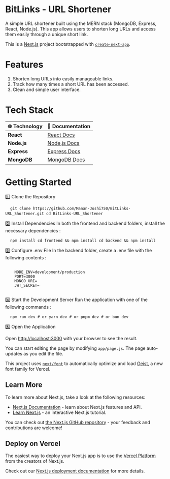 # BitLinks - URL Shortener
A simple URL shortener built using the MERN stack (MongoDB, Express, React, Node.js). This app allows users to shorten long URLs and access them easily through a unique short link.

This is a [Next.js](https://nextjs.org) project bootstrapped with [`create-next-app`](https://github.com/vercel/next.js/tree/canary/packages/create-next-app).

# Features
1. Shorten long URLs into easily manageable links.
2. Track how many times a short URL has been accessed.
3. Clean and simple user interface.

# Tech Stack

| 🌐 Technology     | 📖 Documentation                                   |
|-------------------|----------------------------------------------------|
| **React**         | [React Docs](https://react.dev/)                   |
| **Node.js**       | [Node.js Docs](https://nodejs.org/)                |
| **Express**       | [Express Docs](https://expressjs.com/)             |
| **MongoDB**       | [MongoDB Docs](https://www.mongodb.com/docs/)      |


# Getting Started

1️⃣ Clone the Repository
<pre> <code> git clone https://github.com/Manan-Joshi750/BitLinks-URL_Shortener.git cd BitLinks-URL_Shortener </code> </pre>

2️⃣ Install Dependencies
In both the frontend and backend folders, install the necessary dependencies :

<pre> <code> npm install cd frontend && npm install cd backend && npm install </code> </pre>

3️⃣ Configure .env File
In the backend folder, create a .env file with the following contents :

<pre>
  <code>
    NODE_ENV=development/production  
    PORT=3000
    MONGO_URI=<Your MongoDB URI>  
    JWT_SECRET=<Your JWT Secret> 
  </code>
</pre>

4️⃣ Start the Development Server
Run the application with one of the following commands :

<pre> <code> npm run dev # or yarn dev # or pnpm dev # or bun dev </code> </pre>

5️⃣ Open the Application

Open [http://localhost:3000](http://localhost:3000) with your browser to see the result.

You can start editing the page by modifying `app/page.js`. The page auto-updates as you edit the file.

This project uses [`next/font`](https://nextjs.org/docs/app/building-your-application/optimizing/fonts) to automatically optimize and load [Geist](https://vercel.com/font), a new font family for Vercel.

## Learn More

To learn more about Next.js, take a look at the following resources:

- [Next.js Documentation](https://nextjs.org/docs) - learn about Next.js features and API.
- [Learn Next.js](https://nextjs.org/learn) - an interactive Next.js tutorial.

You can check out [the Next.js GitHub repository](https://github.com/vercel/next.js) - your feedback and contributions are welcome!

## Deploy on Vercel

The easiest way to deploy your Next.js app is to use the [Vercel Platform](https://vercel.com/new?utm_medium=default-template&filter=next.js&utm_source=create-next-app&utm_campaign=create-next-app-readme) from the creators of Next.js.

Check out our [Next.js deployment documentation](https://nextjs.org/docs/app/building-your-application/deploying) for more details.
